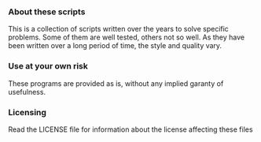 ### About these scripts

This is a collection of scripts written over the years to solve specific
problems. Some of them are well tested, others not so well. As they have been
written over a long period of time, the style and quality vary.

### Use at your own risk

These programs are provided as is, without any implied garanty of usefulness.

### Licensing

Read the LICENSE file for information about the license affecting these files
